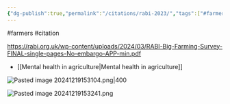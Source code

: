 ```yaml
---
{"dg-publish":true,"permalink":"/citations/rabi-2023/","tags":["#farmers","#citation"],"created":"2025-10-23T17:42:44.979+01:00","updated":"2025-10-23T18:06:08.806+01:00"}
---
```


#farmers #citation 

https://rabi.org.uk/wp-content/uploads/2024/03/RABI-Big-Farming-Survey-FINAL-single-pages-No-embargo-APP-min.pdf

- [[Mental health in agriculture\|Mental health in agriculture]]

![Pasted image 20241219153104.png|400](/img/user/Pasted%20image%2020241219153104.png)

![Pasted image 20241219153241.png](/img/user/Pasted%20image%2020241219153241.png)